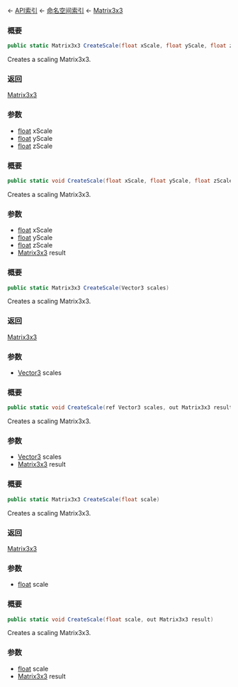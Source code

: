 ← [API索引](Api-Index) ← [命名空间索引](Namespace-Index) ← [Matrix3x3](VRageMath.Matrix3x3)

### 概要

```csharp
public static Matrix3x3 CreateScale(float xScale, float yScale, float zScale)
```

Creates a scaling Matrix3x3.

### 返回

[Matrix3x3](VRageMath.Matrix3x3)

### 参数

* [float](https://docs.microsoft.com/en-us/dotnet/api/System.Single?view=netframework-4.6) xScale
* [float](https://docs.microsoft.com/en-us/dotnet/api/System.Single?view=netframework-4.6) yScale
* [float](https://docs.microsoft.com/en-us/dotnet/api/System.Single?view=netframework-4.6) zScale
### 概要

```csharp
public static void CreateScale(float xScale, float yScale, float zScale, out Matrix3x3 result)
```

Creates a scaling Matrix3x3.

### 参数

* [float](https://docs.microsoft.com/en-us/dotnet/api/System.Single?view=netframework-4.6) xScale
* [float](https://docs.microsoft.com/en-us/dotnet/api/System.Single?view=netframework-4.6) yScale
* [float](https://docs.microsoft.com/en-us/dotnet/api/System.Single?view=netframework-4.6) zScale
* [Matrix3x3](VRageMath.Matrix3x3) result
### 概要

```csharp
public static Matrix3x3 CreateScale(Vector3 scales)
```

Creates a scaling Matrix3x3.

### 返回

[Matrix3x3](VRageMath.Matrix3x3)

### 参数

* [Vector3](VRageMath.Vector3) scales
### 概要

```csharp
public static void CreateScale(ref Vector3 scales, out Matrix3x3 result)
```

Creates a scaling Matrix3x3.

### 参数

* [Vector3](VRageMath.Vector3) scales
* [Matrix3x3](VRageMath.Matrix3x3) result
### 概要

```csharp
public static Matrix3x3 CreateScale(float scale)
```

Creates a scaling Matrix3x3.

### 返回

[Matrix3x3](VRageMath.Matrix3x3)

### 参数

* [float](https://docs.microsoft.com/en-us/dotnet/api/System.Single?view=netframework-4.6) scale
### 概要

```csharp
public static void CreateScale(float scale, out Matrix3x3 result)
```

Creates a scaling Matrix3x3.

### 参数

* [float](https://docs.microsoft.com/en-us/dotnet/api/System.Single?view=netframework-4.6) scale
* [Matrix3x3](VRageMath.Matrix3x3) result
